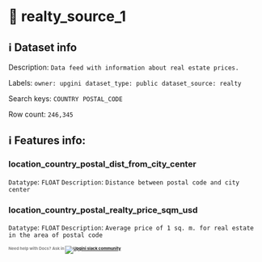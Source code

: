 # 📖 realty_source_1 
## ℹ️ Dataset info 
Description: `Data feed with information about real estate prices.` 

Labels: ` owner: upgini ` &nbsp;` dataset_type: public ` &nbsp;` dataset_source: realty ` &nbsp;

Search keys: 
` COUNTRY ` &nbsp;` POSTAL_CODE ` &nbsp;

Row count: `246,345` 

## ℹ️ Features info:

### location_country_postal_dist_from_city_center
`Datatype`: `FLOAT`
`Description`: `Distance between postal code and city center`

### location_country_postal_realty_price_sqm_usd
`Datatype`: `FLOAT`
`Description`: `Average price of 1 sq. m. for real estate in the area of postal code`



<span style="color:grey;font-weight:700;font-size:8px">
    Need help with Docs? Ask in
    <a href="https://4mlg.short.gy/join-upgini-community">
        <img alt="Upgini slack community" src="https://img.shields.io/badge/slack-@upgini-orange.svg?logo=slack">
    </a>
</span>